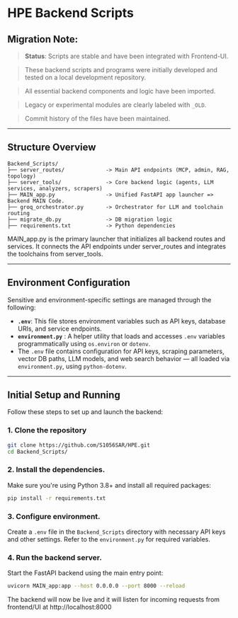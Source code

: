 # HPE Backend Scripts

## Migration Note:

> **Status**: Scripts are stable and have been integrated with Frontend-UI.

> These backend scripts and programs were initially developed and tested on a local development repository.

> All essential backend components and logic have been imported.

> Legacy or experimental modules are clearly labeled with `_OLD`.

> Commit history of the files have been maintained.

---

## Structure Overview

```text
Backend_Scripts/
├── server_routes/             -> Main API endpoints (MCP, admin, RAG, topology)
├── server_tools/              -> Core backend logic (agents, LLM services, analyzers, scrapers)
├── MAIN_app.py                -> Unified FastAPI app launcher => Backend MAIN Code.
├── groq_orchestrator.py       -> Orchestrator for LLM and toolchain routing
├── migrate_db.py              -> DB migration logic
├── requirements.txt           -> Python dependencies
```

MAIN_app.py is the primary launcher that initializes all backend routes and services.
It connects the API endpoints under server_routes and integrates the toolchains from server_tools.

---

## Environment Configuration

Sensitive and environment-specific settings are managed through the following:

-   **`.env`**: This file stores environment variables such as API keys, database URIs, and service endpoints.
-   **`environment.py`** : A helper utility that loads and accesses `.env` variables programmatically using `os.environ` or `dotenv`.
-   The `.env` file contains configuration for API keys, scraping parameters, vector DB paths, LLM models, and web search behavior — all loaded via `environment.py`, using `python-dotenv`.

---

## Initial Setup and Running

Follow these steps to set up and launch the backend:

### 1. Clone the repository

```bash
git clone https://github.com/S1056SAR/HPE.git
cd Backend_Scripts/
```

### 2. Install the dependencies.

Make sure you're using Python 3.8+ and install all required packages:

```bash
pip install -r requirements.txt
```

### 3. Configure environment.

Create a `.env` file in the `Backend_Scripts` directory with necessary API keys and other settings.
Refer to the `environment.py` for required variables.

### 4. Run the backend server.

Start the FastAPI backend using the main entry point:

```bash
uvicorn MAIN_app:app --host 0.0.0.0 --port 8000 --reload
```

The backend will now be live and it will listen for incoming requests from frontend/UI at http://localhost:8000
